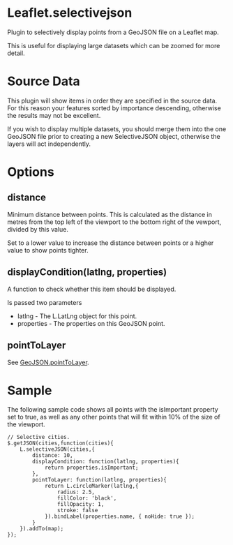 Leaflet.selectivejson
=====================

Plugin to selectively display points from a GeoJSON file on a Leaflet map.

This is useful for displaying large datasets which can be zoomed for more detail.

Source Data
===========
This plugin will show items in order they are specified in the source data. For 
this reason your features sorted by importance descending, otherwise the
results may not be excellent.

If you wish to display multiple datasets, you should merge them into the one
GeoJSON file prior to creating a new SelectiveJSON object, otherwise the layers
will act independently.

Options
=======

distance
--------
Minimum distance between points. This is calculated as the distance in metres
from the top left of the viewport to the bottom right of the vewport, divided by
this value.

Set to a lower value to increase the distance between points or a higher value
to show points tighter.

displayCondition(latlng, properties)
----------------
A function to check whether this item should be displayed.

Is passed two parameters

* latlng - The L.LatLng object for this point.
* properties - The properties on this GeoJSON point.

pointToLayer
------------
See [GeoJSON.pointToLayer](http://leafletjs.com/reference.html#geojson-pointtolayer).

Sample
======
The following sample code shows all points with the isImportant property set to
true, as well as any other points that will fit within 10% of the size of the
viewport.

    // Selective cities.
    $.getJSON(cities,function(cities){
        L.selectiveJSON(cities,{
            distance: 10,
            displayCondition: function(latlng, properties){
                return properties.isImportant;
            },
            pointToLayer: function(latlng, properties){
                return L.circleMarker(latlng,{
                    radius: 2.5,
                    fillColor: 'black',
                    fillOpacity: 1,
                    stroke: false
                }).bindLabel(properties.name, { noHide: true });
            }
        }).addTo(map);
    });